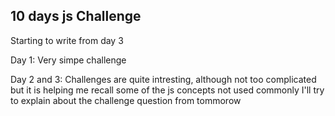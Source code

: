 ## 10 days js Challenge


Starting to write from day 3

Day 1:
Very simpe challenge

Day 2 and 3:
Challenges are quite intresting, although not too complicated
but it is helping me recall some of the js concepts not used commonly
I'll try to explain about the challenge question from tommorow